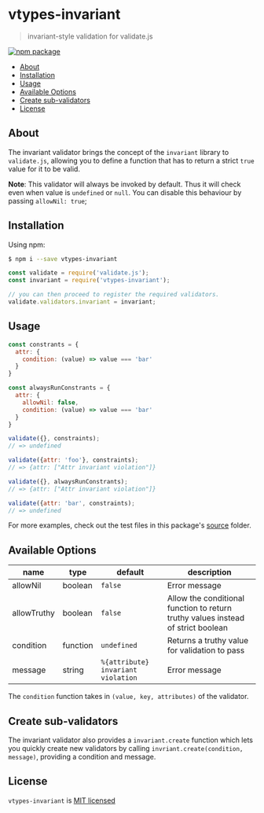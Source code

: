 # vtypes-invariant

> invariant-style validation for validate.js

[![npm package][npm-badge]][npm-link]

- [About](#about)
- [Installation](#installation)
- [Usage](#usage)
- [Available Options](#available-options)
- [Create sub-validators](#create-sub-validators)
- [License](#license)

## About

The invariant validator brings the concept of the `invariant` library to `validate.js`, allowing you to
define a function that has to return a strict `true` value for it to be valid.

**Note**: This validator will always be invoked by default. Thus it will check even when value is `undefined` or `null`.
You can disable this behaviour by passing `allowNil: true`;

## Installation

Using npm:

```sh
$ npm i --save vtypes-invariant
```

```js
const validate = require('validate.js');
const invariant = require('vtypes-invariant');

// you can then proceed to register the required validators.
validate.validators.invariant = invariant;
```

## Usage

```js
const constrants = {
  attr: {
    condition: (value) => value === 'bar'
  }
}

const alwaysRunConstrants = {
  attr: {
    allowNil: false,
    condition: (value) => value === 'bar'
  }
}

validate({}, constraints);
// => undefined

validate({attr: 'foo'}, constraints);
// => {attr: ["Attr invariant violation"]}

validate({}, alwaysRunConstrants);
// => {attr: ["Attr invariant violation"]}

validate({attr: 'bar', constraints);
// => undefined
```

For more examples, check out the test files in this package's [source][src] folder.

## Available Options

| name        | type     | default                            | description                                                                      |
| ----------- | -------- | ---------------------------------- | -------------------------------------------------------------------------------- |
| allowNil    | boolean  | `false`                            | Error message                                                                    |
| allowTruthy | boolean  | `false`                            | Allow the conditional function to return truthy values instead of strict boolean |
| condition   | function | `undefined`                        | Returns a truthy value for validation to pass                                    |
| message     | string   | `%{attribute} invariant violation` | Error message                                                                    |

The `condition` function takes in `(value, key, attributes)` of the validator.

## Create sub-validators

The invariant validator also provides a `invariant.create` function which lets you quickly create
new validators by calling `invriant.create(condition, message)`, providing a condition and message.

## License

`vtypes-invariant` is [MIT licensed][license]

[npm-badge]: https://img.shields.io/npm/v/vtypes-invariant.svg?style=flat-square
[npm-link]: https://www.npmjs.com/package/vtypes-invariant
[repository]: https://github.com/yeojz/vtypes
[license]: https://github.com/yeojz/vtypes/blob/master/LICENSE
[src]: https://github.com/yeojz/vtypes/tree/master/packages/vtypes-invariant/src

